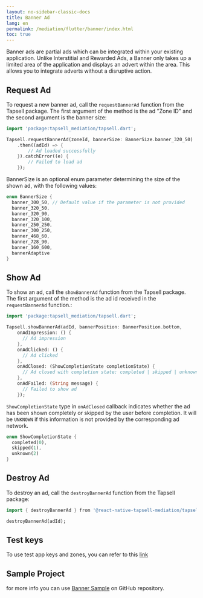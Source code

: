 ```yaml
---
layout: no-sidebar-classic-docs
title: Banner Ad
lang: en
permalink: /mediation/flutter/banner/index.html
toc: true
---
```


Banner ads are partial ads which can be integrated within your existing application. Unlike Interstitial and
Rewarded Ads, a Banner only takes up a limited area of the application and displays an advert within the area. This
allows you to integrate adverts without a disruptive action.

## Request Ad

To request a new banner ad, call the `requestBannerAd` function from the Tapsell package. The first argument of the
method is the ad "Zone ID" and the second argument is the banner size:

```dart
import 'package:tapsell_mediation/tapsell.dart';

Tapsell.requestBannerAd(zoneId, bannerSize: BannerSize.banner_320_50)
    .then((adId) => {
        // Ad loaded successfully
    }).catchError((e) {
        // Failed to load ad
    });
```

BannerSize is an optional enum parameter determining the size of the shown ad, with the following values:

```dart
enum BannerSize {
  banner_300_50, // Default value if the parameter is not provided
  banner_320_50,
  banner_320_90,
  banner_320_100,
  banner_250_250,
  banner_300_250,
  banner_468_60,
  banner_728_90,
  banner_160_600,
  bannerAdaptive
}
```

## Show Ad

To show an ad, call the `showBannerAd` function from the Tapsell package. The first argument of the method is the ad
id received in the `requestBannerAd` function.:

```dart
import 'package:tapsell_mediation/tapsell.dart';

Tapsell.showBannerAd(adId, bannerPosition: BannerPosition.bottom,
    onAdImpression: () {
      // Ad impression
    }, 
    onAdClicked: () {
      // Ad clicked
    }, 
    onAdClosed: (ShowCompletionState completionState) {
      // Ad closed with completion state: completed | skipped | unknown
    },
    onAdFailed: (String message) {
      // Failed to show ad
    });
```

`ShowCompletionState` type in `onAdClosed` callback indicates whether the ad has been shown completely or skipped by the
user before completion. It will be `UNKNOWN` if this information is not provided by the corresponding ad network.

```dart
enum ShowCompletionState {
  completed(0),
  skipped(1),
  unknown(2)
}
```

## Destroy Ad

To destroy an ad, call the `destroyBannerAd` function from the Tapsell package:

```dart
import { destroyBannerAd } from '@react-native-tapsell-mediation/tapsell';

destroyBannerAd(adId);
```

## Test keys

To use test app keys and zones, you can refer to this [link](../../test)


## Sample Project

for more info you can
use [Banner Sample](https://github.com/tapsellorg/TapsellMediation-FlutterSample/tree/master/src/screens/banner)
on GitHub repository.

